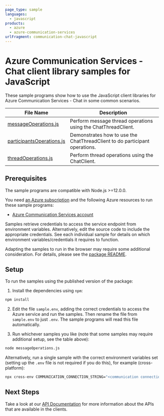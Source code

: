 ```yaml
---
page_type: sample
languages:
  - javascript
products:
  - azure
  - azure-communication-services
urlFragment: communication-chat-javascript
---
```


# Azure Communication Services - Chat client library samples for JavaScript

These sample programs show how to use the JavaScript client libraries for Azure Communication Services - Chat in some common scenarios.

| **File Name**                                       | **Description**                                                            |
| --------------------------------------------------- | -------------------------------------------------------------------------- |
| [messageOperations.js][messageoperations]           | Perform message thread operations using the ChatThreadClient.              |
| [participantsOperations.js][participantsoperations] | Demonstrates how to use the ChatThreadClient to do participant operations. |
| [threadOperations.js][threadoperations]             | Perform thread operations using the ChatClient.                            |

## Prerequisites

The sample programs are compatible with Node.js >=12.0.0.

You need [an Azure subscription][freesub] and the following Azure resources to run these sample programs:

- [Azure Communication Services account][createinstance_azurecommunicationservicesaccount]

Samples retrieve credentials to access the service endpoint from environment variables. Alternatively, edit the source code to include the appropriate credentials. See each individual sample for details on which environment variables/credentials it requires to function.

Adapting the samples to run in the browser may require some additional consideration. For details, please see the [package README][package].

## Setup

To run the samples using the published version of the package:

1. Install the dependencies using `npm`:

```bash
npm install
```

2. Edit the file `sample.env`, adding the correct credentials to access the Azure service and run the samples. Then rename the file from `sample.env` to just `.env`. The sample programs will read this file automatically.

3. Run whichever samples you like (note that some samples may require additional setup, see the table above):

```bash
node messageOperations.js
```

Alternatively, run a single sample with the correct environment variables set (setting up the `.env` file is not required if you do this), for example (cross-platform):

```bash
npx cross-env COMMUNICATION_CONNECTION_STRING="<communication connection string>" node messageOperations.js
```

## Next Steps

Take a look at our [API Documentation][apiref] for more information about the APIs that are available in the clients.

[messageoperations]: https://github.com/Azure/azure-sdk-for-js/blob/main/sdk/communication/communication-chat/samples/v1/javascript/messageOperations.js
[participantsoperations]: https://github.com/Azure/azure-sdk-for-js/blob/main/sdk/communication/communication-chat/samples/v1/javascript/participantsOperations.js
[threadoperations]: https://github.com/Azure/azure-sdk-for-js/blob/main/sdk/communication/communication-chat/samples/v1/javascript/threadOperations.js
[apiref]: https://docs.microsoft.com/javascript/api/@azure/communication-chat
[freesub]: https://azure.microsoft.com/free/
[createinstance_azurecommunicationservicesaccount]: https://docs.microsoft.com/azure/communication-services/quickstarts/create-communication-resource
[package]: https://github.com/Azure/azure-sdk-for-js/tree/main/sdk/communication/communication-chat/README.md
